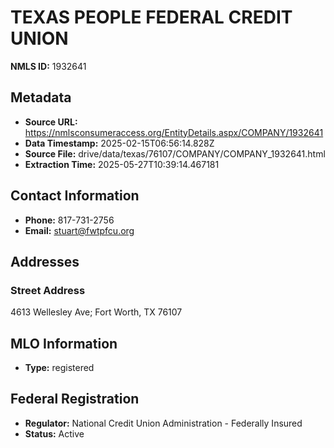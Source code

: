 # TEXAS PEOPLE FEDERAL CREDIT UNION

**NMLS ID:** 1932641

## Metadata
- **Source URL:** https://nmlsconsumeraccess.org/EntityDetails.aspx/COMPANY/1932641
- **Data Timestamp:** 2025-02-15T06:56:14.828Z
- **Source File:** drive/data/texas/76107/COMPANY/COMPANY_1932641.html
- **Extraction Time:** 2025-05-27T10:39:14.467181

## Contact Information
- **Phone:** 817-731-2756
- **Email:** stuart@fwtpfcu.org

## Addresses
### Street Address
4613 Wellesley Ave; Fort Worth, TX 76107

## MLO Information
- **Type:** registered

## Federal Registration
- **Regulator:** National Credit Union Administration - Federally Insured
- **Status:** Active
